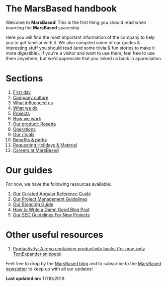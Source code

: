 # The MarsBased handbook

Welcome to __MarsBased__! This is the first thing you should read when boarding the __MarsBased__ spaceship.

Here you will find the most important information of the company to help you to get familiar with it. We also compiled some of our guides &amp; interesting stuff you should read (and some trivia & fun stories to make it more digestible). If you're a visitor and want to use them, feel free to use them anywhere, but we'd appreciate that you linked us back in appreciation.

# Sections

1. [First day](/sections/firstday.md)
1. [Company culture](/sections/companyculture.md)
1. [What influenced us](/sections/influences.md)
1. [What we do](/sections/whatwedo.md)
1. [Projects](/sections/projects.md)
1. [How we work](/sections/howwework.md)
1. [Our product: Rosetta](/sections/rosetta.md)
1. [Operations](/sections/operations.md)
1. [Our rituals](/sections/rituals.md)
1. [Benefits & perks](/sections/benefits.md)
1. [Requesting Holidays & Material](/sections/holidaysmaterials.md)
1. [Careers at MarsBased](/sections/careers.md)

# Our guides

For now, we have the following resources available:

1. [Our Curated Angular Reference Guide](/guides/angular-reference-guide.md)
1. [Our Project Management Guidelines](/guides/pm-guidelines.md)
1. [Our Blogging Guide](/guides/blogging-guide.md)
1. [How to Write a Damn Good Blog Post](/guides/how-to-blog.md)
1. [Our SEO Guidelines For New Projects](/guides/seo-guidelines.md)

# Other useful resources

1. [Productivity: A repo containing productivity hacks (for now, only TextExpander snippets)](https://github.com/MarsBased/productivity)

Feel free to drop by the [MarsBased blog](https://marsbased.com/blog) and to subscribe to the [MarsBased newsletter](https://marsbased.us7.list-manage.com/subscribe/post?u=1ab50c539712be36367b96b98&amp;id=89db0a6312) to keep up with all our updates!

__Last updated on:__ 17/10/2019.
